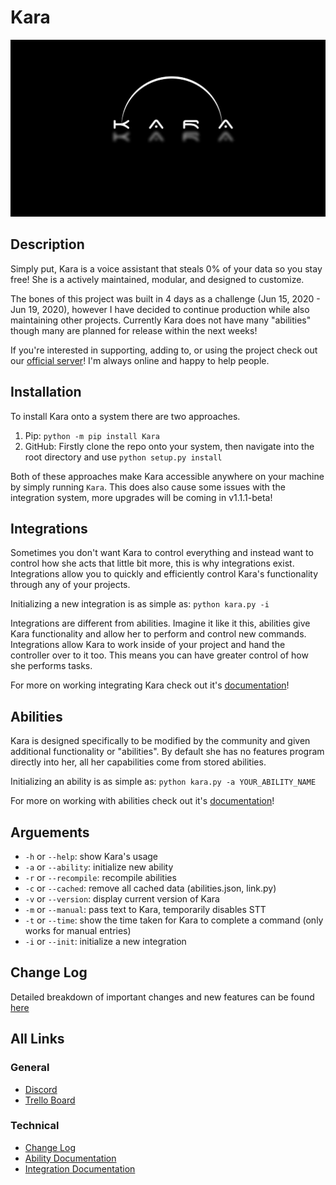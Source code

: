 # Kara

![Kara Logo](/design/logo.jpg)

## Description
Simply put, Kara is a voice assistant that steals 0% of your data so you stay free!
She is a actively maintained, modular, and designed to customize.

The bones of this project was built in 4 days as a challenge (Jun 15, 2020 - Jun 19, 2020),
however I have decided to continue production while also maintaining other projects.
Currently Kara does not have many "abilities" though many are planned for release within
the next weeks!

If you're interested in supporting, adding to, or using the project check out
our [official server](https://discord.gg/7hK6PFT)! I'm always online and happy
to help people.

## Installation

To install Kara onto a system there are two approaches.

1. Pip: `python -m pip install Kara`
2. GitHub: Firstly clone the repo onto your system, then navigate into the root
directory and use `python setup.py install`

Both of these approaches make Kara accessible anywhere on your machine by simply
running `Kara`. This does also cause some issues with the integration system,
more upgrades will be coming in v1.1.1-beta!

## Integrations

Sometimes you don't want Kara to control everything and instead want to control
how she acts that little bit more, this is why integrations exist. Integrations
allow you to quickly and efficiently control Kara's functionality through any
of your projects.

Initializing a new integration is as simple as:
`python kara.py -i`

Integrations are different from abilities. Imagine it like it this, abilities give
Kara functionality and allow her to perform and control new commands.
Integrations allow Kara to work inside of your project and hand the controller
over to it too. This means you can have greater control of how she performs tasks.

For more on working integrating Kara check out it's
[documentation](Kara/Core/Data/Docs/integrations.md)!

## Abilities

Kara is designed specifically to be modified by the community and given additional
functionality or "abilities". By default she has no features program directly into
her, all her capabilities come from stored abilities.

Initializing an ability is as simple as:
`python kara.py -a YOUR_ABILITY_NAME`

For more on working with abilities check out it's
[documentation](Kara/Core/Data/Docs/abilities.md)!


## Arguements
- `-h` or `--help`: show Kara's usage
- `-a` or `--ability`: initialize new ability
- `-r` or `--recompile`: recompile abilities
- `-c` or `--cached`: remove all cached data (abilities.json, link.py)
- `-v` or `--version`: display current version of Kara
- `-m` or `--manual`: pass text to Kara, temporarily disables STT
- `-t` or `--time`: show the time taken for Kara to complete a command (only works for manual entries)
- `-i` or `--init`: initialize a new integration

## Change Log

Detailed breakdown of important changes and new features can be found
[here](Kara/Core/Data/Docs/CHANGELOG.md)

## All Links

### General
- [Discord](https://discord.gg/7hK6PFT)
- [Trello Board](https://trello.com/b/O3cQUJXu)
### Technical
- [Change Log](Kara/Core/Data/Docs/CHANGELOG.md)
- [Ability Documentation](Kara/Core/Data/Docs/abilities.md)
- [Integration Documentation](Kara/Core/Data/Docs/integrations.md)
